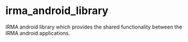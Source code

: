 irma_android_library
====================

IRMA android library which provides the shared functionality between the IRMA android applications. 
